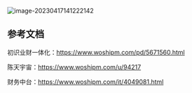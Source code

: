 ![image-20230417141222142](https://yusheng-picgo.oss-cn-beijing.aliyuncs.com/picgo/image-20230417141222142.png)

## 参考文档

初识业财一体化：https://www.woshipm.com/pd/5671560.html

陈天宇宙：https://www.woshipm.com/u/94217

 财务中台：https://www.woshipm.com/it/4049081.html